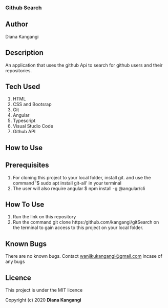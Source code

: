 ### Github Search
## Author
Diana Kangangi

## Description
An application that uses the github Api to search for github users and their repositories.

## Tech Used
1. HTML 
2. CSS and Bootsrap 
3. Git
4. Angular 
5. Typescript
6. Visual Studio Code
7. Github API

## How to Use


## Prerequisites
1. For cloning this project to your local folder, install git. and use the command '$ sudo apt install git-all' in your terminal
2. The user will also require angular $ npm install -g @angular/cli

## How To Use
1. Run the link on this repository
2. Run the command git clone https:/github.com/kangangi/gitSearch on the terminal to gain access to this project on your local folder.

## Known Bugs
There are no known bugs. Contact wanjikukangangi@gmail.com incase of any bugs

## Licence
This project is under the MIT licence

Copyright (c) 2020 **Diana Kangangi**